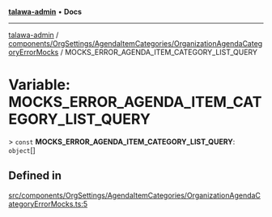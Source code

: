 [**talawa-admin**](../../../../../README.md) • **Docs**

***

[talawa-admin](../../../../../modules.md) / [components/OrgSettings/AgendaItemCategories/OrganizationAgendaCategoryErrorMocks](../README.md) / MOCKS\_ERROR\_AGENDA\_ITEM\_CATEGORY\_LIST\_QUERY

# Variable: MOCKS\_ERROR\_AGENDA\_ITEM\_CATEGORY\_LIST\_QUERY

\> `const` **MOCKS\_ERROR\_AGENDA\_ITEM\_CATEGORY\_LIST\_QUERY**: `object`[]

## Defined in

[src/components/OrgSettings/AgendaItemCategories/OrganizationAgendaCategoryErrorMocks.ts:5](https://github.com/PalisadoesFoundation/talawa-admin/blob/ec91a82db6f7a7a061fbb4ea9639f2bff335faa5/src/components/OrgSettings/AgendaItemCategories/OrganizationAgendaCategoryErrorMocks.ts#L5)
